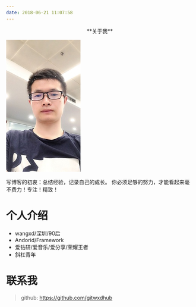 ```yaml
---
date: 2018-06-21 11:07:58
---
```

<center>**关于我**</center>

![](/about/index/benren.jpg)


写博客的初衷：总结经验，记录自己的成长。
你必须足够的努力，才能看起来毫不费力！专注！精致！

# 个人介绍

- wangxd/深圳/90后
- Andorid/Framework
- 爱钻研/爱音乐/爱分享/荣耀王者
- 斜杠青年


# **联系我**

>github: https://github.com/gitwxdhub 

